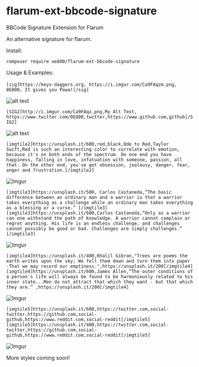 # flarum-ext-bbcode-signature
BBCode Signature Extension for Flarum


An alternative signature for flarum.

Install:

`composer require oe800/flarum-ext-bbcode-signature`

Usage & Examples:
<br>
<br>
`[sig]https://keys-daggers.org, https://i.imgur.com/Ca9FAqzm.png, 0E800, It gives you Powa![/sig]`

![alt text](http://i.imgur.com/rEYUs3X.gif "Signature Extension")

`[SIG2]http://i.imgur.com/Ca9FAqz.png,My Alt Text, https://www.twitter.com/0E800,twitter,https://www.github.com,github[/SIG2]`

![alt text](http://i.imgur.com/mymrzO0.gif "Signature Extension 2")

`[imgtile2]https://unsplash.it/600,red,black,Ode to Red,Taylor Swift,Red is such an interesting color to correlate with emotion, because it's on both ends of the spectrum. On one end you have happiness, falling in love, infatuation with someone, passion, all that. On the other end, you've got obsession, jealousy, danger, fear, anger and frustration.[/imgtile2]`

![Imgur](http://i.imgur.com/H43BuDh.gif)


`[imgtile3]https://unsplash.it/500, Carlos Castaneda,“The basic difference between an ordinary man and a warrior is that a warrior takes everything as a challenge while an ordinary man takes everything as a blessing or a curse.” [/imgtile3][imgtile3]https://unsplash.it/600,Carlos Castaneda,“Only as a warrior can one withstand the path of knowledge. A warrior cannot complain or regret anything. His life is an endless challenge, and challenges cannot possibly be good or bad. Challenges are simply challenges.” [/imgtile3]`

![Imgur](http://i.imgur.com/wmxygOU.gif)

`[imgtile4]https://unsplash.it/400,Khalil Gibran,"Trees are poems the earth writes upon the sky; We fell them down and turn them into paper -That we may record our emptiness.",https://unsplash.it/200[/imgtile4]
[imgtile4]https://unsplash.it/600,James Allen,“The outer conditions of a person's life will always be found to be harmoniously related to his inner state...Men do not attract that which they want - but that which they are.” ,https://unsplash.it/200[/imgtile4]`

![Imgur](http://i.imgur.com/WaSlLX4.gif)


`[imgtile5]https://unsplash.it/600,https://twitter.com,social-twitter,https://github.com,social-github,https://www.reddit.com,social-reddit[/imgtile5][imgtile5]https://unsplash.it/400,https://twitter.com,social-twitter,https://github.com,social-github,https://www.reddit.com,social-reddit[/imgtile5]`

![Imgur](http://i.imgur.com/Fb4hCYl.gif)


More styles coming soon!
